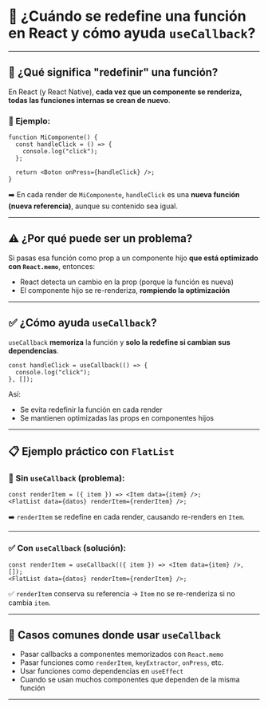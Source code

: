 # 🔁 ¿Cuándo se redefine una función en React y cómo ayuda `useCallback`?

---

## 📌 ¿Qué significa "redefinir" una función?

En React (y React Native), **cada vez que un componente se renderiza, todas las funciones internas se crean de nuevo**.

### 🔄 Ejemplo:

```tsx
function MiComponente() {
  const handleClick = () => {
    console.log("click");
  };

  return <Boton onPress={handleClick} />;
}
```

➡️ En cada render de `MiComponente`, `handleClick` es una **nueva función (nueva referencia)**, aunque su contenido sea igual.

---

## ⚠️ ¿Por qué puede ser un problema?

Si pasas esa función como prop a un componente hijo **que está optimizado con `React.memo`**, entonces:

- React detecta un cambio en la prop (porque la función es nueva)
- El componente hijo se re-renderiza, **rompiendo la optimización**

---

## ✅ ¿Cómo ayuda `useCallback`?

`useCallback` **memoriza** la función y **solo la redefine si cambian sus dependencias**.

```tsx
const handleClick = useCallback(() => {
  console.log("click");
}, []);
```

Así:
- Se evita redefinir la función en cada render
- Se mantienen optimizadas las props en componentes hijos

---

## 📋 Ejemplo práctico con `FlatList`

### 🔴 Sin `useCallback` (problema):

```tsx
const renderItem = ({ item }) => <Item data={item} />;
<FlatList data={datos} renderItem={renderItem} />;
```

➡️ `renderItem` se redefine en cada render, causando re-renders en `Item`.

---

### ✅ Con `useCallback` (solución):

```tsx
const renderItem = useCallback(({ item }) => <Item data={item} />, []);
<FlatList data={datos} renderItem={renderItem} />;
```

✅ `renderItem` conserva su referencia → `Item` no se re-renderiza si no cambia `item`.

---

## 🎯 Casos comunes donde usar `useCallback`

- Pasar callbacks a componentes memorizados con `React.memo`
- Pasar funciones como `renderItem`, `keyExtractor`, `onPress`, etc.
- Usar funciones como dependencias en `useEffect`
- Cuando se usan muchos componentes que dependen de la misma función

---
